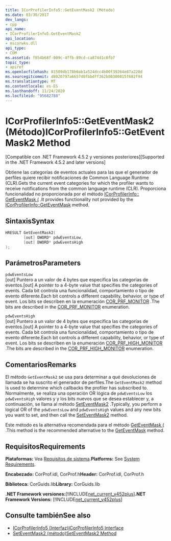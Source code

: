 ```yaml
---
title: ICorProfilerInfo5::GetEventMask2 (Método)
ms.date: 03/30/2017
dev_langs:
- cpp
api_name:
- ICorProfilerInfo5.GetEventMask2
api_location:
- mscorwks.dll
api_type:
- COM
ms.assetid: f854b68f-009c-4ffb-89cd-ca874d1c0fb7
topic_type:
- apiref
ms.openlocfilehash: 81509db178b0ab1a524dcc4b00f39264e87a220d
ms.sourcegitcommit: d8020797a6657d0fbbdff362b80300815f682f94
ms.translationtype: MT
ms.contentlocale: es-ES
ms.lasthandoff: 11/24/2020
ms.locfileid: "95682788"
---
```

# <a name="icorprofilerinfo5geteventmask2-method"></a><span data-ttu-id="a6953-102">ICorProfilerInfo5::GetEventMask2 (Método)</span><span class="sxs-lookup"><span data-stu-id="a6953-102">ICorProfilerInfo5::GetEventMask2 Method</span></span>

<span data-ttu-id="a6953-103">[Compatible con .NET Framework 4.5.2 y versiones posteriores]</span><span class="sxs-lookup"><span data-stu-id="a6953-103">[Supported in the .NET Framework 4.5.2 and later versions]</span></span>  
  
 <span data-ttu-id="a6953-104">Obtiene las categorías de eventos actuales para las que el generador de perfiles quiere recibir notificaciones de Common Language Runtime (CLR).</span><span class="sxs-lookup"><span data-stu-id="a6953-104">Gets the current event categories for which the profiler wants to receive notifications from the common language runtime (CLR).</span></span>  <span data-ttu-id="a6953-105">Proporciona funcionalidad no proporcionada por el método [ICorProfilerInfo:: GetEventMask (](icorprofilerinfo-geteventmask-method.md) .</span><span class="sxs-lookup"><span data-stu-id="a6953-105">It provides functionality not provided by the [ICorProfilerInfo::GetEventMask](icorprofilerinfo-geteventmask-method.md) method.</span></span>  
  
## <a name="syntax"></a><span data-ttu-id="a6953-106">Sintaxis</span><span class="sxs-lookup"><span data-stu-id="a6953-106">Syntax</span></span>  
  
```cpp
HRESULT GetEventMask2(  
        [out] DWORD* pdwEventsLow,  
        [out] DWORD* pdwEventsHigh  
);  
```  
  
## <a name="parameters"></a><span data-ttu-id="a6953-107">Parámetros</span><span class="sxs-lookup"><span data-stu-id="a6953-107">Parameters</span></span>  

 `pdwEventsLow`  
 <span data-ttu-id="a6953-108">[out] Puntero a un valor de 4 bytes que especifica las categorías de eventos.</span><span class="sxs-lookup"><span data-stu-id="a6953-108">[out] A pointer to a 4-byte value that specifies the categories of events.</span></span> <span data-ttu-id="a6953-109">Cada bit controla una funcionalidad, comportamiento o tipo de evento diferente.</span><span class="sxs-lookup"><span data-stu-id="a6953-109">Each bit controls a different capability, behavior, or type of event.</span></span> <span data-ttu-id="a6953-110">Los bits se describen en la enumeración [COR_PRF_MONITOR](cor-prf-monitor-enumeration.md) .</span><span class="sxs-lookup"><span data-stu-id="a6953-110">The bits are described in the [COR_PRF_MONITOR](cor-prf-monitor-enumeration.md) enumeration.</span></span>  
  
 `pdwEventsHigh`  
 <span data-ttu-id="a6953-111">[out] Puntero a un valor de 4 bytes que especifica las categorías de eventos.</span><span class="sxs-lookup"><span data-stu-id="a6953-111">[out] A pointer to a 4-byte value that specifies the categories of events.</span></span>  <span data-ttu-id="a6953-112">Cada bit controla una funcionalidad, comportamiento o tipo de evento diferente.</span><span class="sxs-lookup"><span data-stu-id="a6953-112">Each bit controls a different capability, behavior, or type of event.</span></span> <span data-ttu-id="a6953-113">Los bits se describen en la enumeración [COR_PRF_HIGH_MONITOR](cor-prf-high-monitor-enumeration.md) .</span><span class="sxs-lookup"><span data-stu-id="a6953-113">The bits are described in the [COR_PRF_HIGH_MONITOR](cor-prf-high-monitor-enumeration.md) enumeration.</span></span>  
  
## <a name="remarks"></a><span data-ttu-id="a6953-114">Comentarios</span><span class="sxs-lookup"><span data-stu-id="a6953-114">Remarks</span></span>  

 <span data-ttu-id="a6953-115">El método `GetEventMask2` se usa para determinar a qué devoluciones de llamada se ha suscrito el generador de perfiles.</span><span class="sxs-lookup"><span data-stu-id="a6953-115">The `GetEventMask2` method is used to determine which callbacks the profiler has subscribed to.</span></span> <span data-ttu-id="a6953-116">Normalmente, se realiza una operación OR lógica de `pdwEventsLow` los `pdwEventsHigh` valores y y los bits nuevos que se desea establecer y, a continuación, se llama al método [SetEventMask2](icorprofilerinfo5-seteventmask2-method.md) .</span><span class="sxs-lookup"><span data-stu-id="a6953-116">Typically, you perform a logical OR of the `pdwEventsLow` and `pdwEventsHigh` values and any new bits you want to set, and then call the [SetEventMask2](icorprofilerinfo5-seteventmask2-method.md) method.</span></span>  
  
 <span data-ttu-id="a6953-117">Este método es la alternativa recomendada para el método [GetEventMask (](icorprofilerinfo-geteventmask-method.md) .</span><span class="sxs-lookup"><span data-stu-id="a6953-117">This method is the recommended alternative to the [GetEventMask](icorprofilerinfo-geteventmask-method.md) method.</span></span>  
  
## <a name="requirements"></a><span data-ttu-id="a6953-118">Requisitos</span><span class="sxs-lookup"><span data-stu-id="a6953-118">Requirements</span></span>  

 <span data-ttu-id="a6953-119">**Plataformas:** Vea [Requisitos de sistema](../../get-started/system-requirements.md).</span><span class="sxs-lookup"><span data-stu-id="a6953-119">**Platforms:** See [System Requirements](../../get-started/system-requirements.md).</span></span>  
  
 <span data-ttu-id="a6953-120">**Encabezado:** CorProf.idl, CorProf.h</span><span class="sxs-lookup"><span data-stu-id="a6953-120">**Header:** CorProf.idl, CorProf.h</span></span>  
  
 <span data-ttu-id="a6953-121">**Biblioteca:** CorGuids.lib</span><span class="sxs-lookup"><span data-stu-id="a6953-121">**Library:** CorGuids.lib</span></span>  
  
 <span data-ttu-id="a6953-122">**.NET Framework versiones:**[!INCLUDE[net_current_v452plus](../../../../includes/net-current-v452plus-md.md)]</span><span class="sxs-lookup"><span data-stu-id="a6953-122">**.NET Framework Versions:** [!INCLUDE[net_current_v452plus](../../../../includes/net-current-v452plus-md.md)]</span></span>  
  
## <a name="see-also"></a><span data-ttu-id="a6953-123">Consulte también</span><span class="sxs-lookup"><span data-stu-id="a6953-123">See also</span></span>

- [<span data-ttu-id="a6953-124">ICorProfilerInfo5 (Interfaz)</span><span class="sxs-lookup"><span data-stu-id="a6953-124">ICorProfilerInfo5 Interface</span></span>](icorprofilerinfo5-interface.md)
- [<span data-ttu-id="a6953-125">SetEventMask2 (método)</span><span class="sxs-lookup"><span data-stu-id="a6953-125">SetEventMask2 Method</span></span>](icorprofilerinfo5-seteventmask2-method.md)
